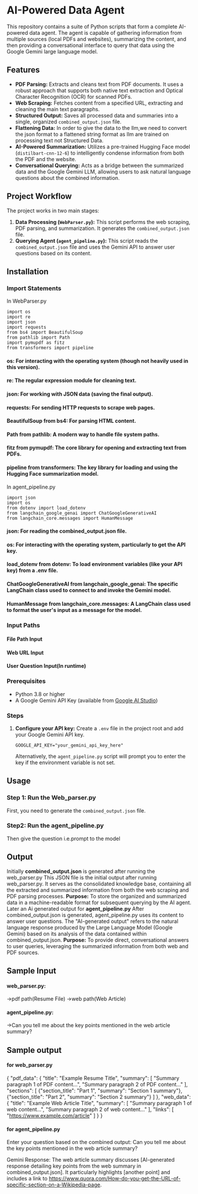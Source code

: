 # AI-Powered Data Agent

This repository contains a suite of Python scripts that form a complete AI-powered data agent. The agent is capable of gathering information from multiple sources (local PDFs and websites), summarizing the content, and then providing a conversational interface to query that data using the Google Gemini large language model.

## Features

- **PDF Parsing:** Extracts and cleans text from PDF documents. It uses a robust approach that supports both native text extraction and Optical Character Recognition (OCR) for scanned PDFs.
- **Web Scraping:** Fetches content from a specified URL, extracting and cleaning the main text paragraphs.
- **Structured Output:** Saves all processed data and summaries into a single, organized `combined_output.json` file.
- **Flattening Data:** In order to give the data to the llm,we need to convert the json format to a flattened string format as llm are trained on processing text not Structured Data.
- **AI-Powered Summarization:** Utilizes a pre-trained Hugging Face model (`distilbart-cnn-12-6`) to intelligently condense information from both the PDF and the website.
- **Conversational Querying:** Acts as a bridge between the summarized data and the Google Gemini LLM, allowing users to ask natural language questions about the combined information.


## Project Workflow

The project works in two main stages:

1.  **Data Processing (`WebParser.py`):** This script performs the web scraping, PDF parsing, and summarization. It generates the `combined_output.json` file.
2.  **Querying Agent (`agent_pipeline.py`):** This script reads the `combined_output.json` file and uses the Gemini API to answer user questions based on its content.

## Installation
### Import Statements
In WebParser.py
```
import os
import re
import json
import requests
from bs4 import BeautifulSoup
from pathlib import Path
import pymupdf as fitz
from transformers import pipeline
```

#### os: For interacting with the operating system (though not heavily used in this version).
#### re: The regular expression module for cleaning text.
#### json: For working with JSON data (saving the final output).
#### requests: For sending HTTP requests to scrape web pages.
#### BeautifulSoup from bs4: For parsing HTML content.
#### Path from pathlib: A modern way to handle file system paths.
#### fitz from pymupdf: The core library for opening and extracting text from PDFs.
#### pipeline from transformers: The key library for loading and using the Hugging Face summarization model. 

In agent_pipeline.py
```
import json
import os
from dotenv import load_dotenv
from langchain_google_genai import ChatGoogleGenerativeAI
from langchain_core.messages import HumanMessage
```

#### json: For reading the combined_output.json file.
#### os: For interacting with the operating system, particularly to get the API key.
#### load_dotenv from dotenv: To load environment variables (like your API key) from a .env file.
#### ChatGoogleGenerativeAI from langchain_google_genai: The specific LangChain class used to connect to and invoke the Gemini model.
#### HumanMessage from langchain_core.messages: A LangChain class used to format the user's input as a message for the model.

### Input Paths
#### File Path Input
#### Web URL Input
#### User Question Input(In runtime)


### Prerequisites

* Python 3.8 or higher
* A Google Gemini API Key (available from [Google AI Studio](https://aistudio.google.com/))

### Steps


1.  **Configure your API key:**
    Create a `.env` file in the project root and add your Google Gemini API key.
    ```
    GOOGLE_API_KEY="your_gemini_api_key_here"
    ```
    Alternatively, the `agent_pipeline.py` script will prompt you to enter the key if the environment variable is not set.

## Usage

### Step 1: Run the Web_parser.py

First, you need to generate the `combined_output.json` file.

### Step2: Run the agent_pipeline.py

Then give the question i.e.prompt to the model

## Output
Initially  **combined_output.json** is generated after running the web_parser.py
This JSON file is the initial output after running web_parser.py. It serves as the consolidated knowledge base, containing all the extracted and summarized information from both the web scraping and PDF parsing processes.
**Purpose:** To store the organized and summarized data in a machine-readable format for subsequent querying by the AI agent.
Later an Ai generated output for **agent_pipeline.py**
After combined_output.json is generated, agent_pipeline.py uses its content to answer user questions. The "AI-generated output" refers to the natural language response produced by the Large Language Model (Google Gemini) based on its analysis of the data contained within combined_output.json.
**Purpose:** To provide direct, conversational answers to user queries, leveraging the summarized information from both web and PDF sources.


## Sample Input
#### web_parser.py:
->pdf path(Resume File)
->web path(Web Article)
#### agent_pipeline.py:
->Can you tell me about the key points mentioned in the web article summary?

## Sample output

#### for web_parser.py
{
  "pdf_data": {
    "title": "Example Resume Title",
    "summary": [
      "Summary paragraph 1 of PDF content...",
      "Summary paragraph 2 of PDF content..."
    ],
    "sections": [
      {"section_title": "Part 1", "summary": "Section 1 summary"},
      {"section_title": "Part 2", "summary": "Section 2 summary"}
    ]
  },
  "web_data": {
    "title": "Example Web Article Title",
    "summary": [
      "Summary paragraph 1 of web content...",
      "Summary paragraph 2 of web content..."
    ],
    "links": [
      "https://www.example.com/article"
    ]
  }
}

#### for agent_pipeline.py

Enter your question based on the combined output: Can you tell me about the key points mentioned in the web article summary?

Gemini Response:
The web article summary discusses [AI-generated response detailing key points from the web summary in combined_output.json]. It particularly highlights [another point] and includes a link to https://www.quora.com/How-do-you-get-the-URL-of-specific-section-on-a-Wikipedia-page.

